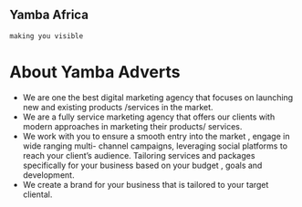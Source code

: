 ## Yamba Africa 
 `making you visible`

 # About Yamba Adverts 

- We are one the best digital marketing agency that focuses on launching new and existing products /services in the market. 	
- We are a fully service marketing agency that offers our clients with modern approaches in marketing their products/ services.
- We work with you to ensure a smooth entry into the market , engage in wide ranging multi- channel campaigns, leveraging social platforms to reach your client’s audience.  Tailoring services and packages specifically for your business based on your budget , goals and development.
- We   create a brand  for your business that is tailored to your target cliental.